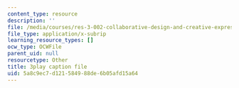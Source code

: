 ```yaml
---
content_type: resource
description: ''
file: /media/courses/res-3-002-collaborative-design-and-creative-expression-with-arduino-microcontrollers-january-iap-2017/5a8c9ec7d121584988de6b05afd15a64_kP_1zySn3Rw.vtt
file_type: application/x-subrip
learning_resource_types: []
ocw_type: OCWFile
parent_uid: null
resourcetype: Other
title: 3play caption file
uid: 5a8c9ec7-d121-5849-88de-6b05afd15a64
---
```

